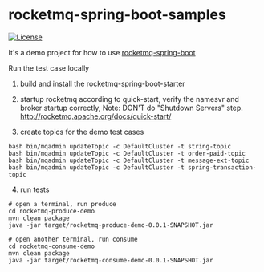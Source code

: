 # rocketmq-spring-boot-samples

[![License](https://img.shields.io/badge/license-Apache--2.0-blue.svg)](https://www.apache.org/licenses/LICENSE-2.0.html)

It's a demo project for how to use [rocketmq-spring-boot](https://github.com/apache/rocketmq-spring)

Run the test case locally
1. build and install the rocketmq-spring-boot-starter

2. startup rocketmq according to quick-start, verify the namesvr and broker startup correctly, Note: DON'T do "Shutdown Servers" step.
http://rocketmq.apache.org/docs/quick-start/

3. create topics for the demo test cases
```
bash bin/mqadmin updateTopic -c DefaultCluster -t string-topic
bash bin/mqadmin updateTopic -c DefaultCluster -t order-paid-topic
bash bin/mqadmin updateTopic -c DefaultCluster -t message-ext-topic
bash bin/mqadmin updateTopic -c DefaultCluster -t spring-transaction-topic
```
4. run tests

```
# open a terminal, run produce
cd rocketmq-produce-demo
mvn clean package
java -jar target/rocketmq-produce-demo-0.0.1-SNAPSHOT.jar

# open another terminal, run consume
cd rocketmq-consume-demo
mvn clean package
java -jar target/rocketmq-consume-demo-0.0.1-SNAPSHOT.jar
```
